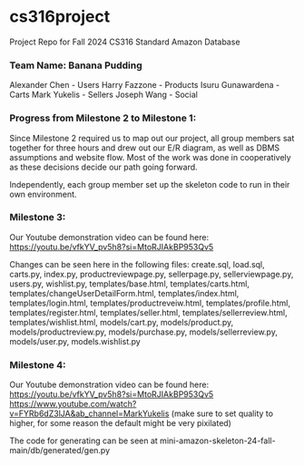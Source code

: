 # cs316project
Project Repo for Fall 2024 CS316
Standard Amazon Database

### Team Name: Banana Pudding
Alexander Chen - Users
Harry Fazzone - Products
Isuru Gunawardena - Carts
Mark Yukelis - Sellers
Joseph Wang - Social

### Progress from Milestone 2 to Milestone 1:
Since Milestone 2 required us to map out our project, all group members sat together for three hours and drew out our E/R diagram, as well as DBMS assumptions and website flow. Most of the work was done in cooperatively as these decisions decide our path going forward. 

Independently, each group member set up the skeleton code to run in their own environment. 

### Milestone 3: 
Our Youtube demonstration video can be found here: https://youtu.be/vfkYV_pv5h8?si=MtoRJIAkBP953Qv5


Changes can be seen here in the following files: create.sql, load.sql, carts.py, index.py, productreviewpage.py, sellerpage.py, sellerviewpage.py, users.py, wishlist.py, templates/base.html, templates/carts.html, templates/changeUserDetailForm.html, templates/index.html, templates/login.html, templates/productreveiw.html, templates/profile.html, templates/register.html, templates/seller.html, templates/sellerreview.html, templates/wishlist.html, models/cart.py, models/product.py, models/productreview.py, models/purchase.py, models/sellerreview.py, models/user.py, models.wishlist.py

### Milestone 4: 
Our Youtube demonstration video can be found here: https://youtu.be/vfkYV_pv5h8?si=MtoRJIAkBP953Qv5
https://www.youtube.com/watch?v=FYRb6dZ3lJA&ab_channel=MarkYukelis (make sure to set quality to higher, for some reason the default might be very pixilated)

The code for generating can be seen at mini-amazon-skeleton-24-fall-main/db/generated/gen.py






